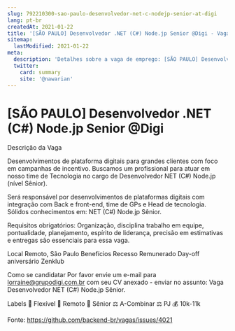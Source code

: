 ```yaml
---
slug: 792210300-sao-paulo-desenvolvedor-net-c-nodejp-senior-at-digi
lang: pt-br
createdAt: 2021-01-22
title: '[SÃO PAULO] Desenvolvedor .NET (C#) Node.jp Senior @Digi - Vaga de Emprego'
sitemap:
  lastModified: 2021-01-22
meta:
  description: 'Detalhes sobre a vaga de emprego: [SÃO PAULO] Desenvolvedor .NET (C#) Node.jp Senior @Digi'
  twitter:
    card: summary
    site: '@nawarian'
---
```


# [SÃO PAULO] Desenvolvedor .NET (C#) Node.jp Senior @Digi

Descrição da Vaga

Desenvolvimentos de plataforma digitais para grandes clientes com foco em campanhas de incentivo. Buscamos um profissional para atuar em nosso time de Tecnologia no cargo de Desenvolvedor NET (C#) Node.jp (nível Sênior).

Será responsável por desenvolvimentos de plataformas digitais com integração com Back e front-end, time de GPs e Head de tecnologia. Sólidos conhecimentos em: NET (C#) Node.jp Sênior.

Requisitos obrigatórios: 
Organização, disciplina trabalho em equipe, pontualidade, planejamento, espírito de liderança, precisão em estimativas e entregas são essenciais para essa vaga.

Local
Remoto, São Paulo
Benefícios
Recesso Remunerado
Day-off aniversário
Zenklub

Como se candidatar
Por favor envie um e-mail para lorraine@grupodigi.com.br com seu CV anexado - enviar no assunto: Vaga Desenvolvedor NET (C#) Node.jp Sênior.

Labels
🏢 Flexível
🏢 Remoto
👴 Sênior
⚖️ A-Combinar
⚖️ PJ
💰 10k-11k




Fonte: https://github.com/backend-br/vagas/issues/4021